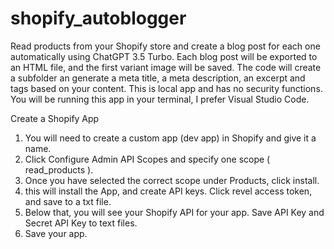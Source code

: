 # shopify_autoblogger
Read products from your Shopify store and create a blog post for each one automatically using ChatGPT 3.5 Turbo. Each blog post will be exported to an HTML file, and the first variant image will be saved. The code will create a subfolder an generate a meta title, a meta description, an excerpt and tags based on your content. This is local app and has no security functions. You will be running this app in your terminal, I prefer Visual Studio Code.

Create a Shopify App

1. You will need to create a custom app (dev app) in Shopify and give it a name.
2. Click Configure Admin API Scopes and specify one scope ( read_products ).
3. Once you have selected the correct scope under Products, click install.
4. this will install the App, and create API keys. Click revel access token, and save to a txt file.
5. Below that, you will see your Shopify API for your app. Save API Key and Secret API Key to text files.
6. Save your app.


